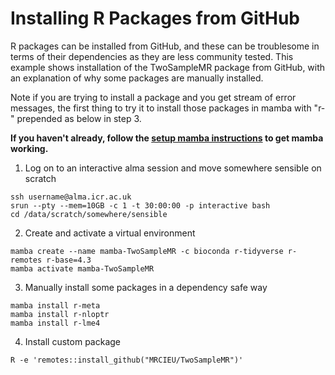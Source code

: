 # Installing R Packages from GitHub

R packages can be installed from GitHub, and these can be troublesome in terms of their dependencies as they are less community tested.
This example shows installation of the TwoSampleMR package from GitHub, with an explanation of why some packages are manually installed.  

Note if you are trying to install a package and you get stream of error messages, the first 
thing to try it to install those packages in mamba with "r-" prepended as below in step 3.

**If you haven't already, follow the [setup mamba instructions](mamba-first.md) to get mamba working.**

1. Log on to an interactive alma session and move somewhere sensible on scratch
```
ssh username@alma.icr.ac.uk
srun --pty --mem=10GB -c 1 -t 30:00:00 -p interactive bash
cd /data/scratch/somewhere/sensible
```

2. Create and activate a virtual environment
```
mamba create --name mamba-TwoSampleMR -c bioconda r-tidyverse r-remotes r-base=4.3
mamba activate mamba-TwoSampleMR
```

3. Manually install some packages in a dependency safe way
```
mamba install r-meta
mamba install r-nloptr
mamba install r-lme4
```

4. Install custom package
```
R -e 'remotes::install_github("MRCIEU/TwoSampleMR")'
```

